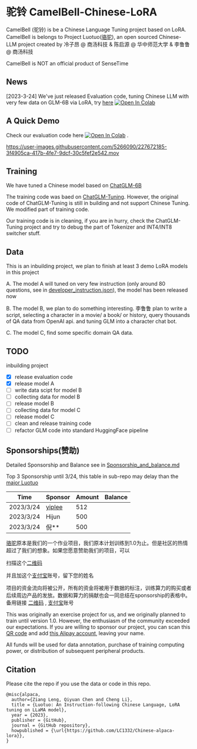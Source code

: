 # 驼铃 CamelBell-Chinese-LoRA

CamelBell (驼铃) is be a Chinese Language Tuning project based on LoRA. CamelBell is belongs to Project Luotuo([骆驼](https://github.com/LC1332/Chinese-alpaca-lora)), an open sourced Chinese-LLM project created by 冷子昂 @ 商汤科技 &amp; 陈启源 @ 华中师范大学 &amp; 李鲁鲁 @ 商汤科技  

CamelBell is NOT an official product of SenseTime

## News

[2023-3-24] We've just released Evaluation code, tuning Chinese LLM with very few data on GLM-6B via LoRA, try [here](https://colab.research.google.com/github/LC1332/CamelBell-Chinese-LoRA/blob/main/notebook/CamelBell_evaluation_code.ipynb) <a href="https://colab.research.google.com/github/LC1332/CamelBell-Chinese-LoRA/blob/main/notebook/CamelBell_evaluation_code.ipynb" target="_parent"><img src="https://colab.research.google.com/assets/colab-badge.svg" alt="Open In Colab"/></a>


## A Quick Demo

Check our evaluation code here <a href="https://colab.research.google.com/github/LC1332/CamelBell-Chinese-LoRA/blob/main/notebook/CamelBell_evaluation_code.ipynb" target="_parent"><img src="https://colab.research.google.com/assets/colab-badge.svg" alt="Open In Colab"/></a> .

https://user-images.githubusercontent.com/5266090/227672185-3f4905ca-417b-4fe7-9dcf-30c5fef2e542.mov

## Training

We have tuned a Chinese model based on [ChatGLM-6B](https://github.com/THUDM/ChatGLM-6B) 

The training code was baed on [ChatGLM-Tuning](https://github.com/mymusise/ChatGLM-Tuning). However, the original code of ChatGLM-Tuning is still in building and not support Chinese Tuning. We modified part of training code. 

Our training code is in cleaning, if you are in hurry, check the ChatGLM-Tuning project and try to debug the part of Tokenizer and INT4/INT8 switcher stuff.

## Data

This is an inbuilding project, we plan to finish at least 3 demo LoRA models in this project

A. The model A will tuned on very few instruction (only around 80 questions, see in [developer_instruction.json](data/developer_instruction.json)), the model has been released now

B. The model B, we plan to do something interesting. 李鲁鲁 plan to write a script, selecting a character in a movie/ a book/ or history, query thousands of QA data from OpenAI api. and tuning GLM into a character chat bot.

C. The model C, find some specific domain QA data.

## TODO

inbuilding project

- [x] release evaluation code
- [x] release model A
- [ ] write data scipt for model B
- [ ] collecting data for model B
- [ ] release model B
- [ ] collecting data for model C
- [ ] release model C
- [ ] clean and release training code
- [ ] refactor GLM code into standard HuggingFace pipeline 

## Sponsorships(赞助)

Detailed Sponsorship and Balance see in [Sponsorship_and_balance.md](https://github.com/LC1332/Chinese-alpaca-lora/blob/main/data/Sponsorship_and_balance.md)

Top 3 Sponsorship until 3/24, this table in sub-repo may delay than the [major Luotuo](https://github.com/LC1332/Chinese-alpaca-lora)

| Time      | Sponsor     | Amount | Balance |
| --- | --- | --- | --- |
| 2023/3/24 | [yiplee](https://github.com/pandodao/botastic)      | 512    |  | |
| 2023/3/24 | Hijun       | 500    | | |
| 2023/3/24 | 倪**       | 500    | | |

[骆驼](https://github.com/LC1332/Chinese-alpaca-lora)原本是我们的一个作业项目，我们原本计划训练到1.0为止。但是社区的热情超过了我们的想象。如果您愿意赞助我们的项目，可以

扫描这个[二维码](https://s1.imagehub.cc/images/2023/03/23/fba44d198f0bb887089b4d8739363c0b.jpeg)

并且加这个[支付宝](https://s1.imagehub.cc/images/2023/03/23/b69e4e47759132dd3d4bbafa7bd602aa.jpeg)账号，留下您的姓名

项目的资金流向将被公开，所有的资金将被用于数据的标注，训练算力的购买或者后续周边产品的发放。数据和算力的捐献也会一同总结在sponsorship的表格中。备用链接 [二维码](https://github.com/LC1332/Chinese-alpaca-lora/blob/main/image/sponser_QR_code.jpeg) , [支付宝](https://github.com/LC1332/Chinese-alpaca-lora/blob/main/image/alipay_friend.jpeg)账号

This was originally an exercise project for us, and we originally planned to train until version 1.0. However, the enthusiasm of the community exceeded our expectations. If you are willing to sponsor our project, you can scan this [QR code](https://github.com/LC1332/Chinese-alpaca-lora/blob/main/image/sponser_QR_code.jpeg)  and add [this Alipay account](https://github.com/LC1332/Chinese-alpaca-lora/blob/main/image/alipay_friend.jpeg), leaving your name.

All funds will be used for data annotation, purchase of training computing power, or distribution of subsequent peripheral products.

## Citation

Please cite the repo if you use the data or code in this repo.

```
@misc{alpaca,
  author={Ziang Leng, Qiyuan Chen and Cheng Li},
  title = {Luotuo: An Instruction-following Chinese Language, LoRA tuning on LLaMA model},
  year = {2023},
  publisher = {GitHub},
  journal = {GitHub repository},
  howpublished = {\url{https://github.com/LC1332/Chinese-alpaca-lora}},
}
```

